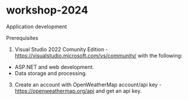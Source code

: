 # workshop-2024
Application development

Prerequisites

1. Visual Studio 2022 Comunity Edition - https://visualstudio.microsoft.com/vs/community/ with the following:
  - ASP.NET and web development.
  - Data storage and processing.
3. Create an account with OpenWeatherMap account/api key - https://openweathermap.org/api and get an api key.
